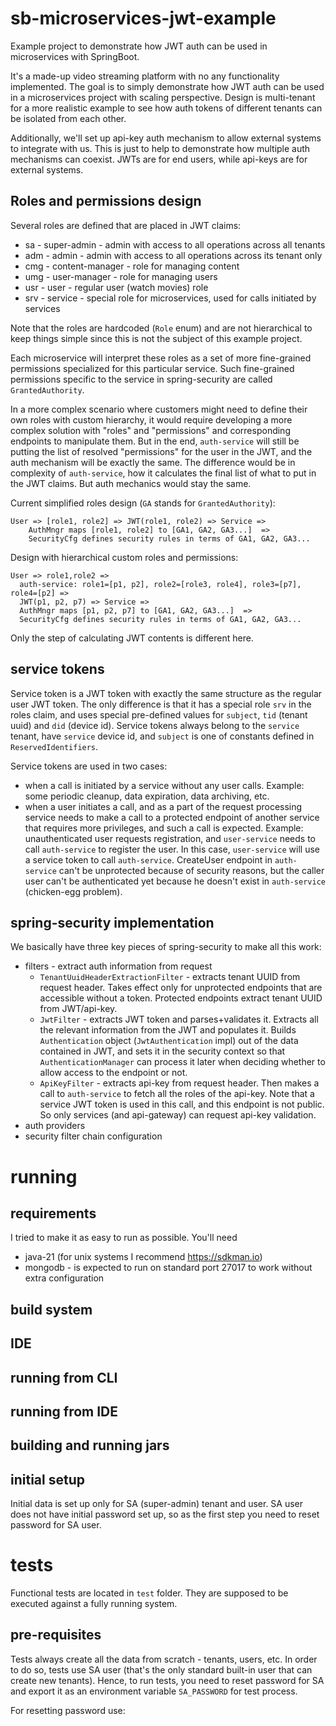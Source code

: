 # sb-microservices-jwt-example

Example project to demonstrate how JWT auth can be used in microservices with
SpringBoot.

It's a made-up video streaming platform with no any functionality implemented.
The goal is to simply demonstrate how JWT auth can be used in a microservices
project with scaling perspective. Design is multi-tenant for a more realistic
example to see how auth tokens of different tenants can be isolated from each
other.

Additionally, we'll set up api-key auth mechanism to allow external
systems to integrate with us. This is just to help to demonstrate how multiple
auth mechanisms can coexist. JWTs are for end users, while api-keys are
for external systems.

## Roles and permissions design

Several roles are defined that are placed in JWT claims:

- sa - super-admin - admin with access to all operations across all tenants
- adm - admin - admin with access to all operations across its tenant only
- cmg - content-manager - role for managing content
- umg - user-manager - role for managing users
- usr - user - regular user (watch movies) role
- srv - service - special role for microservices, used for calls initiated by
  services

Note that the roles are hardcoded (`Role` enum) and are not
hierarchical to keep things simple since this is not the subject of this example
project.

Each microservice will interpret these roles as a set of more fine-grained
permissions specialized for this particular service. Such fine-grained
permissions specific to the service in spring-security are called
`GrantedAuthority`.

In a more complex scenario where customers might need to define their own roles
with custom hierarchy, it would require developing a more complex solution with
"roles" and "permissions" and corresponding endpoints to manipulate them.
But in the end, `auth-service` will still be putting the list of resolved
"permissions" for the user in the JWT, and the auth mechanism will be
exactly the same. The difference would be in complexity of `auth-service`,
how it calculates the final list of what to put in the JWT claims.
But auth mechanics would stay the same.

Current simplified roles design (`GA` stands for `GrantedAuthority`):

```
User => [role1, role2] => JWT(role1, role2) => Service => 
    AuthMngr maps [role1, role2] to [GA1, GA2, GA3...]  =>
    SecurityCfg defines security rules in terms of GA1, GA2, GA3...
```

Design with hierarchical custom roles and permissions:

```
User => role1,role2 => 
  auth-service: role1=[p1, p2], role2=[role3, role4], role3=[p7], role4=[p2] =>
  JWT(p1, p2, p7) => Service =>
  AuthMngr maps [p1, p2, p7] to [GA1, GA2, GA3...]  =>
  SecurityCfg defines security rules in terms of GA1, GA2, GA3...
```

Only the step of calculating JWT contents is different here.

## service tokens

Service token is a JWT token with exactly the same structure as the regular user
JWT token. The only difference is that it has a special role `srv` in the roles
claim, and uses special pre-defined values for `subject`, `tid` (tenant uuid) and
`did` (device id). Service tokens always belong to the `service` tenant,
have `service` device id, and `subject` is one of constants defined in
`ReservedIdentifiers`.

Service tokens are used in two cases:

- when a call is initiated by a service without any user calls. Example: some
  periodic cleanup, data expiration, data archiving, etc.
- when a user initiates a call, and as a part of the request processing service
  needs to make a call to a protected endpoint of another service that requires
  more privileges, and such a call is expected. Example: unauthenticated user
  requests registration, and `user-service` needs to call `auth-service` to
  register the user. In this case, `user-service` will use a service token to
  call `auth-service`. CreateUser endpoint in `auth-service` can't be
  unprotected because of security reasons, but the caller user can't be
  authenticated yet because he doesn't exist in `auth-service`
  (chicken-egg problem).

## spring-security implementation

We basically have three key pieces of spring-security to make all this work:

- filters - extract auth information from request
    - `TenantUuidHeaderExtractionFilter` - extracts tenant UUID from request
      header. Takes effect only for unprotected endpoints that are accessible
      without a token. Protected endpoints extract tenant UUID from JWT/api-key.
    - `JwtFilter` - extracts JWT token and parses+validates it. Extracts
      all the relevant information from the JWT and populates it. Builds
      `Authentication` object (`JwtAuthentication` impl) out of the data
      contained in JWT, and sets it in the security context so that
      `AuthenticationManager` can process it later when deciding whether to
      allow access to the endpoint or not.
    - `ApiKeyFilter` - extracts api-key from request header. Then makes a call
      to `auth-service` to fetch all the roles of the api-key. Note that a
      service JWT token is used in this call, and this endpoint is not public.
      So only services (and api-gateway) can request api-key validation.
- auth providers
- security filter chain configuration

# running

## requirements

I tried to make it as easy to run as possible. You'll need

- java-21 (for unix systems I recommend https://sdkman.io)
- mongodb - is expected to run on standard port 27017 to work without extra
  configuration

## build system

## IDE

## running from CLI

## running from IDE

## building and running jars

## initial setup

Initial data is set up only for SA (super-admin) tenant and user. SA user does
not have initial password set up, so as the first step you need to reset
password for SA user.

# tests

Functional tests are located in `test` folder. They are supposed to be executed
against a fully running system.

## pre-requisites

Tests always create all the data from scratch - tenants, users, etc. In order to
do so, tests use SA user (that's the only standard built-in user that can
create new tenants). Hence, to run tests, you need to reset password for SA
and export it as an environment variable `SA_PASSWORD` for test process.

For resetting password use:
```shell

```
